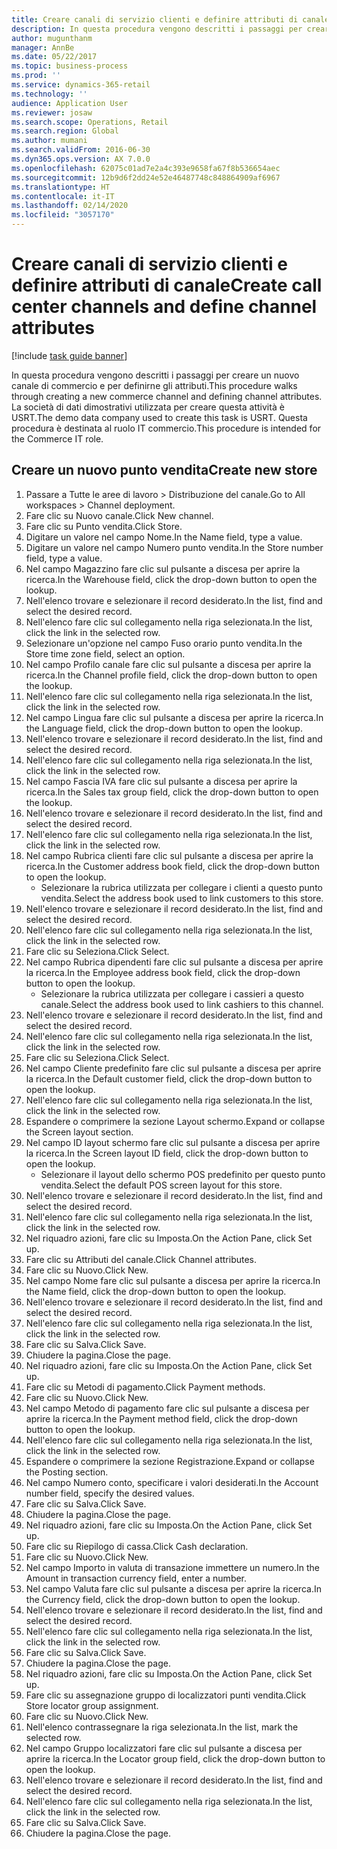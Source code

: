 ```yaml
---
title: Creare canali di servizio clienti e definire attributi di canale
description: In questa procedura vengono descritti i passaggi per creare un nuovo canale e per definirne gli attributi.
author: mugunthanm
manager: AnnBe
ms.date: 05/22/2017
ms.topic: business-process
ms.prod: ''
ms.service: dynamics-365-retail
ms.technology: ''
audience: Application User
ms.reviewer: josaw
ms.search.scope: Operations, Retail
ms.search.region: Global
ms.author: mumani
ms.search.validFrom: 2016-06-30
ms.dyn365.ops.version: AX 7.0.0
ms.openlocfilehash: 62075c01ad7e2a4c393e9658fa67f8b536654aec
ms.sourcegitcommit: 12b9d6f2dd24e52e46487748c848864909af6967
ms.translationtype: HT
ms.contentlocale: it-IT
ms.lasthandoff: 02/14/2020
ms.locfileid: "3057170"
---
```

# <a name="create-call-center-channels-and-define-channel-attributes"></a><span data-ttu-id="3898f-103">Creare canali di servizio clienti e definire attributi di canale</span><span class="sxs-lookup"><span data-stu-id="3898f-103">Create call center channels and define channel attributes</span></span>

[!include [task guide banner](../includes/task-guide-banner.md)]

<span data-ttu-id="3898f-104">In questa procedura vengono descritti i passaggi per creare un nuovo canale di commercio e per definirne gli attributi.</span><span class="sxs-lookup"><span data-stu-id="3898f-104">This procedure walks through creating a new commerce channel and defining channel attributes.</span></span> <span data-ttu-id="3898f-105">La società di dati dimostrativi utilizzata per creare questa attività è USRT.</span><span class="sxs-lookup"><span data-stu-id="3898f-105">The demo data company used to create this task is USRT.</span></span> <span data-ttu-id="3898f-106">Questa procedura è destinata al ruolo IT commercio.</span><span class="sxs-lookup"><span data-stu-id="3898f-106">This procedure is intended for the Commerce IT role.</span></span>


## <a name="create-new-store"></a><span data-ttu-id="3898f-107">Creare un nuovo punto vendita</span><span class="sxs-lookup"><span data-stu-id="3898f-107">Create new store</span></span>
1. <span data-ttu-id="3898f-108">Passare a Tutte le aree di lavoro > Distribuzione del canale.</span><span class="sxs-lookup"><span data-stu-id="3898f-108">Go to All workspaces > Channel deployment.</span></span>
2. <span data-ttu-id="3898f-109">Fare clic su Nuovo canale.</span><span class="sxs-lookup"><span data-stu-id="3898f-109">Click New channel.</span></span>
3. <span data-ttu-id="3898f-110">Fare clic su Punto vendita.</span><span class="sxs-lookup"><span data-stu-id="3898f-110">Click Store.</span></span>
4. <span data-ttu-id="3898f-111">Digitare un valore nel campo Nome.</span><span class="sxs-lookup"><span data-stu-id="3898f-111">In the Name field, type a value.</span></span>
5. <span data-ttu-id="3898f-112">Digitare un valore nel campo Numero punto vendita.</span><span class="sxs-lookup"><span data-stu-id="3898f-112">In the Store number field, type a value.</span></span>
6. <span data-ttu-id="3898f-113">Nel campo Magazzino fare clic sul pulsante a discesa per aprire la ricerca.</span><span class="sxs-lookup"><span data-stu-id="3898f-113">In the Warehouse field, click the drop-down button to open the lookup.</span></span>
7. <span data-ttu-id="3898f-114">Nell'elenco trovare e selezionare il record desiderato.</span><span class="sxs-lookup"><span data-stu-id="3898f-114">In the list, find and select the desired record.</span></span>
8. <span data-ttu-id="3898f-115">Nell'elenco fare clic sul collegamento nella riga selezionata.</span><span class="sxs-lookup"><span data-stu-id="3898f-115">In the list, click the link in the selected row.</span></span>
9. <span data-ttu-id="3898f-116">Selezionare un'opzione nel campo Fuso orario punto vendita.</span><span class="sxs-lookup"><span data-stu-id="3898f-116">In the Store time zone field, select an option.</span></span>
10. <span data-ttu-id="3898f-117">Nel campo Profilo canale fare clic sul pulsante a discesa per aprire la ricerca.</span><span class="sxs-lookup"><span data-stu-id="3898f-117">In the Channel profile field, click the drop-down button to open the lookup.</span></span>
11. <span data-ttu-id="3898f-118">Nell'elenco fare clic sul collegamento nella riga selezionata.</span><span class="sxs-lookup"><span data-stu-id="3898f-118">In the list, click the link in the selected row.</span></span>
12. <span data-ttu-id="3898f-119">Nel campo Lingua fare clic sul pulsante a discesa per aprire la ricerca.</span><span class="sxs-lookup"><span data-stu-id="3898f-119">In the Language field, click the drop-down button to open the lookup.</span></span>
13. <span data-ttu-id="3898f-120">Nell'elenco trovare e selezionare il record desiderato.</span><span class="sxs-lookup"><span data-stu-id="3898f-120">In the list, find and select the desired record.</span></span>
14. <span data-ttu-id="3898f-121">Nell'elenco fare clic sul collegamento nella riga selezionata.</span><span class="sxs-lookup"><span data-stu-id="3898f-121">In the list, click the link in the selected row.</span></span>
15. <span data-ttu-id="3898f-122">Nel campo Fascia IVA fare clic sul pulsante a discesa per aprire la ricerca.</span><span class="sxs-lookup"><span data-stu-id="3898f-122">In the Sales tax group field, click the drop-down button to open the lookup.</span></span>
16. <span data-ttu-id="3898f-123">Nell'elenco trovare e selezionare il record desiderato.</span><span class="sxs-lookup"><span data-stu-id="3898f-123">In the list, find and select the desired record.</span></span>
17. <span data-ttu-id="3898f-124">Nell'elenco fare clic sul collegamento nella riga selezionata.</span><span class="sxs-lookup"><span data-stu-id="3898f-124">In the list, click the link in the selected row.</span></span>
18. <span data-ttu-id="3898f-125">Nel campo Rubrica clienti fare clic sul pulsante a discesa per aprire la ricerca.</span><span class="sxs-lookup"><span data-stu-id="3898f-125">In the Customer address book field, click the drop-down button to open the lookup.</span></span>
    * <span data-ttu-id="3898f-126">Selezionare la rubrica utilizzata per collegare i clienti a questo punto vendita.</span><span class="sxs-lookup"><span data-stu-id="3898f-126">Select the address book used to link customers to this store.</span></span>  
19. <span data-ttu-id="3898f-127">Nell'elenco trovare e selezionare il record desiderato.</span><span class="sxs-lookup"><span data-stu-id="3898f-127">In the list, find and select the desired record.</span></span>
20. <span data-ttu-id="3898f-128">Nell'elenco fare clic sul collegamento nella riga selezionata.</span><span class="sxs-lookup"><span data-stu-id="3898f-128">In the list, click the link in the selected row.</span></span>
21. <span data-ttu-id="3898f-129">Fare clic su Seleziona.</span><span class="sxs-lookup"><span data-stu-id="3898f-129">Click Select.</span></span>
22. <span data-ttu-id="3898f-130">Nel campo Rubrica dipendenti fare clic sul pulsante a discesa per aprire la ricerca.</span><span class="sxs-lookup"><span data-stu-id="3898f-130">In the Employee address book field, click the drop-down button to open the lookup.</span></span>
    * <span data-ttu-id="3898f-131">Selezionare la rubrica utilizzata per collegare i cassieri a questo canale.</span><span class="sxs-lookup"><span data-stu-id="3898f-131">Select the address book used to link cashiers to this channel.</span></span>  
23. <span data-ttu-id="3898f-132">Nell'elenco trovare e selezionare il record desiderato.</span><span class="sxs-lookup"><span data-stu-id="3898f-132">In the list, find and select the desired record.</span></span>
24. <span data-ttu-id="3898f-133">Nell'elenco fare clic sul collegamento nella riga selezionata.</span><span class="sxs-lookup"><span data-stu-id="3898f-133">In the list, click the link in the selected row.</span></span>
25. <span data-ttu-id="3898f-134">Fare clic su Seleziona.</span><span class="sxs-lookup"><span data-stu-id="3898f-134">Click Select.</span></span>
26. <span data-ttu-id="3898f-135">Nel campo Cliente predefinito fare clic sul pulsante a discesa per aprire la ricerca.</span><span class="sxs-lookup"><span data-stu-id="3898f-135">In the Default customer field, click the drop-down button to open the lookup.</span></span>
27. <span data-ttu-id="3898f-136">Nell'elenco fare clic sul collegamento nella riga selezionata.</span><span class="sxs-lookup"><span data-stu-id="3898f-136">In the list, click the link in the selected row.</span></span>
28. <span data-ttu-id="3898f-137">Espandere o comprimere la sezione Layout schermo.</span><span class="sxs-lookup"><span data-stu-id="3898f-137">Expand or collapse the Screen layout section.</span></span>
29. <span data-ttu-id="3898f-138">Nel campo ID layout schermo fare clic sul pulsante a discesa per aprire la ricerca.</span><span class="sxs-lookup"><span data-stu-id="3898f-138">In the Screen layout ID field, click the drop-down button to open the lookup.</span></span>
    * <span data-ttu-id="3898f-139">Selezionare il layout dello schermo POS predefinito per questo punto vendita.</span><span class="sxs-lookup"><span data-stu-id="3898f-139">Select the default POS screen layout for this store.</span></span>  
30. <span data-ttu-id="3898f-140">Nell'elenco trovare e selezionare il record desiderato.</span><span class="sxs-lookup"><span data-stu-id="3898f-140">In the list, find and select the desired record.</span></span>
31. <span data-ttu-id="3898f-141">Nell'elenco fare clic sul collegamento nella riga selezionata.</span><span class="sxs-lookup"><span data-stu-id="3898f-141">In the list, click the link in the selected row.</span></span>
32. <span data-ttu-id="3898f-142">Nel riquadro azioni, fare clic su Imposta.</span><span class="sxs-lookup"><span data-stu-id="3898f-142">On the Action Pane, click Set up.</span></span>
33. <span data-ttu-id="3898f-143">Fare clic su Attributi del canale.</span><span class="sxs-lookup"><span data-stu-id="3898f-143">Click Channel attributes.</span></span>
34. <span data-ttu-id="3898f-144">Fare clic su Nuovo.</span><span class="sxs-lookup"><span data-stu-id="3898f-144">Click New.</span></span>
35. <span data-ttu-id="3898f-145">Nel campo Nome fare clic sul pulsante a discesa per aprire la ricerca.</span><span class="sxs-lookup"><span data-stu-id="3898f-145">In the Name field, click the drop-down button to open the lookup.</span></span>
36. <span data-ttu-id="3898f-146">Nell'elenco trovare e selezionare il record desiderato.</span><span class="sxs-lookup"><span data-stu-id="3898f-146">In the list, find and select the desired record.</span></span>
37. <span data-ttu-id="3898f-147">Nell'elenco fare clic sul collegamento nella riga selezionata.</span><span class="sxs-lookup"><span data-stu-id="3898f-147">In the list, click the link in the selected row.</span></span>
38. <span data-ttu-id="3898f-148">Fare clic su Salva.</span><span class="sxs-lookup"><span data-stu-id="3898f-148">Click Save.</span></span>
39. <span data-ttu-id="3898f-149">Chiudere la pagina.</span><span class="sxs-lookup"><span data-stu-id="3898f-149">Close the page.</span></span>
40. <span data-ttu-id="3898f-150">Nel riquadro azioni, fare clic su Imposta.</span><span class="sxs-lookup"><span data-stu-id="3898f-150">On the Action Pane, click Set up.</span></span>
41. <span data-ttu-id="3898f-151">Fare clic su Metodi di pagamento.</span><span class="sxs-lookup"><span data-stu-id="3898f-151">Click Payment methods.</span></span>
42. <span data-ttu-id="3898f-152">Fare clic su Nuovo.</span><span class="sxs-lookup"><span data-stu-id="3898f-152">Click New.</span></span>
43. <span data-ttu-id="3898f-153">Nel campo Metodo di pagamento fare clic sul pulsante a discesa per aprire la ricerca.</span><span class="sxs-lookup"><span data-stu-id="3898f-153">In the Payment method field, click the drop-down button to open the lookup.</span></span>
44. <span data-ttu-id="3898f-154">Nell'elenco fare clic sul collegamento nella riga selezionata.</span><span class="sxs-lookup"><span data-stu-id="3898f-154">In the list, click the link in the selected row.</span></span>
45. <span data-ttu-id="3898f-155">Espandere o comprimere la sezione Registrazione.</span><span class="sxs-lookup"><span data-stu-id="3898f-155">Expand or collapse the Posting section.</span></span>
46. <span data-ttu-id="3898f-156">Nel campo Numero conto, specificare i valori desiderati.</span><span class="sxs-lookup"><span data-stu-id="3898f-156">In the Account number field, specify the desired values.</span></span>
47. <span data-ttu-id="3898f-157">Fare clic su Salva.</span><span class="sxs-lookup"><span data-stu-id="3898f-157">Click Save.</span></span>
48. <span data-ttu-id="3898f-158">Chiudere la pagina.</span><span class="sxs-lookup"><span data-stu-id="3898f-158">Close the page.</span></span>
49. <span data-ttu-id="3898f-159">Nel riquadro azioni, fare clic su Imposta.</span><span class="sxs-lookup"><span data-stu-id="3898f-159">On the Action Pane, click Set up.</span></span>
50. <span data-ttu-id="3898f-160">Fare clic su Riepilogo di cassa.</span><span class="sxs-lookup"><span data-stu-id="3898f-160">Click Cash declaration.</span></span>
51. <span data-ttu-id="3898f-161">Fare clic su Nuovo.</span><span class="sxs-lookup"><span data-stu-id="3898f-161">Click New.</span></span>
52. <span data-ttu-id="3898f-162">Nel campo Importo in valuta di transazione immettere un numero.</span><span class="sxs-lookup"><span data-stu-id="3898f-162">In the Amount in transaction currency field, enter a number.</span></span>
53. <span data-ttu-id="3898f-163">Nel campo Valuta fare clic sul pulsante a discesa per aprire la ricerca.</span><span class="sxs-lookup"><span data-stu-id="3898f-163">In the Currency field, click the drop-down button to open the lookup.</span></span>
54. <span data-ttu-id="3898f-164">Nell'elenco trovare e selezionare il record desiderato.</span><span class="sxs-lookup"><span data-stu-id="3898f-164">In the list, find and select the desired record.</span></span>
55. <span data-ttu-id="3898f-165">Nell'elenco fare clic sul collegamento nella riga selezionata.</span><span class="sxs-lookup"><span data-stu-id="3898f-165">In the list, click the link in the selected row.</span></span>
56. <span data-ttu-id="3898f-166">Fare clic su Salva.</span><span class="sxs-lookup"><span data-stu-id="3898f-166">Click Save.</span></span>
57. <span data-ttu-id="3898f-167">Chiudere la pagina.</span><span class="sxs-lookup"><span data-stu-id="3898f-167">Close the page.</span></span>
58. <span data-ttu-id="3898f-168">Nel riquadro azioni, fare clic su Imposta.</span><span class="sxs-lookup"><span data-stu-id="3898f-168">On the Action Pane, click Set up.</span></span>
59. <span data-ttu-id="3898f-169">Fare clic su assegnazione gruppo di localizzatori punti vendita.</span><span class="sxs-lookup"><span data-stu-id="3898f-169">Click Store locator group assignment.</span></span>
60. <span data-ttu-id="3898f-170">Fare clic su Nuovo.</span><span class="sxs-lookup"><span data-stu-id="3898f-170">Click New.</span></span>
61. <span data-ttu-id="3898f-171">Nell'elenco contrassegnare la riga selezionata.</span><span class="sxs-lookup"><span data-stu-id="3898f-171">In the list, mark the selected row.</span></span>
62. <span data-ttu-id="3898f-172">Nel campo Gruppo localizzatori fare clic sul pulsante a discesa per aprire la ricerca.</span><span class="sxs-lookup"><span data-stu-id="3898f-172">In the Locator group field, click the drop-down button to open the lookup.</span></span>
63. <span data-ttu-id="3898f-173">Nell'elenco trovare e selezionare il record desiderato.</span><span class="sxs-lookup"><span data-stu-id="3898f-173">In the list, find and select the desired record.</span></span>
64. <span data-ttu-id="3898f-174">Nell'elenco fare clic sul collegamento nella riga selezionata.</span><span class="sxs-lookup"><span data-stu-id="3898f-174">In the list, click the link in the selected row.</span></span>
65. <span data-ttu-id="3898f-175">Fare clic su Salva.</span><span class="sxs-lookup"><span data-stu-id="3898f-175">Click Save.</span></span>
66. <span data-ttu-id="3898f-176">Chiudere la pagina.</span><span class="sxs-lookup"><span data-stu-id="3898f-176">Close the page.</span></span>

